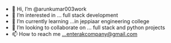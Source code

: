 - 👋 Hi, I’m @arunkumar003work
- 👀 I’m interested in ... full stack development
- 🌱 I’m currently learning ...in jeppiaar engineering college
- 💞️ I’m looking to collaborate on ... full stack and python projects
- 📫 How to reach me ...enterakcompany@gmail.com

<!---
arunkumar003work/arunkumar003work is a ✨ special ✨ repository because its `README.md` (this file) appears on your GitHub profile.
You can click the Preview link to take a look at your changes.
--->
